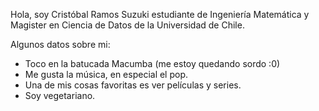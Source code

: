 Hola, soy Cristóbal Ramos Suzuki estudiante de Ingeniería Matemática y Magister en Ciencia de Datos de la Universidad de Chile. 

Algunos datos sobre mi:
- Toco en la batucada Macumba (me estoy quedando sordo :0)
- Me gusta la música, en especial el pop. 
- Una de mis cosas favoritas es ver películas y series. 
- Soy vegetariano. 
